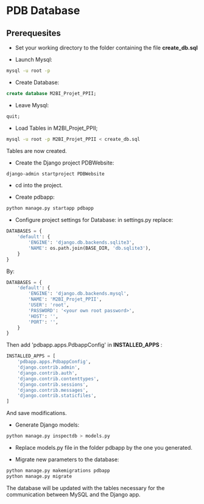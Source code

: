 # PDB Database

## Prerequesites

* Set your working directory to the folder containing the file **create_db.sql**

* Launch Mysql:

```bash
mysql -u root -p
```

* Create Database:

```sql
create database M2BI_Projet_PPII;
```

* Leave Mysql:

```sql
quit;
```

* Load Tables in M2BI_Projet_PPII;

```bash
mysql -u root -p M2BI_Projet_PPII < create_db.sql
```

Tables are now created. 


* Create the Django project PDBWebsite:

```bash
django-admin startproject PDBWebsite
```

* cd into the project.
 
* Create pdbapp:

```bash
python manage.py startapp pdbapp
```

* Configure project settings for Database: in settings.py replace:

```python
DATABASES = {
    'default': {
        'ENGINE': 'django.db.backends.sqlite3',
        'NAME': os.path.join(BASE_DIR, 'db.sqlite3'),
    }
}
```

By:

```python
DATABASES = {
    'default': {
        'ENGINE': 'django.db.backends.mysql',
        'NAME': 'M2BI_Projet_PPII',
        'USER': 'root',
        'PASSWORD': '<your own root password>',
        'HOST': '',
        'PORT': '',
    }
}
```

Then add 'pdbapp.apps.PdbappConfig' in **INSTALLED_APPS** :

```python
INSTALLED_APPS = [
    'pdbapp.apps.PdbappConfig',
    'django.contrib.admin',
    'django.contrib.auth',
    'django.contrib.contenttypes',
    'django.contrib.sessions',
    'django.contrib.messages',
    'django.contrib.staticfiles',
]
```

And save modifications. 

* Generate Django models:

```bash
python manage.py inspectdb > models.py
```

* Replace models.py file in the folder pdbapp by the one you generated. 

* Migrate new parameters to the database:

```bash
python manage.py makemigrations pdbapp
python manage.py migrate
```

The database will be updated with the tables necessary for the communication between MySQL and the Django app.

